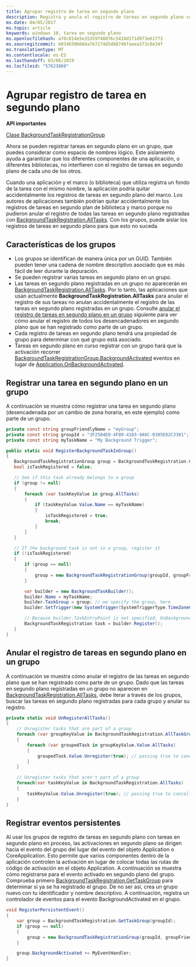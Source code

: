 ```yaml
---
title: Agrupar registro de tarea en segundo plano
description: Registra y anula el registro de tareas en segundo plano como parte de un grupo para aislar esos registros.
ms.date: 04/05/2017
ms.topic: article
keywords: windows 10, tarea en segundo plano
ms.openlocfilehash: a70c814e5e35359746076c5418d1f1d973e61773
ms.sourcegitcommit: b034650b684a767274d5d88746faeea373c8e34f
ms.translationtype: MT
ms.contentlocale: es-ES
ms.lasthandoff: 03/06/2019
ms.locfileid: "57623860"
---
```

# <a name="group-background-task-registration"></a>Agrupar registro de tarea en segundo plano

**API importantes**

[Clase BackgroundTaskRegistrationGroup](https://docs.microsoft.com/uwp/api/windows.applicationmodel.background.backgroundtaskregistrationgroup)

Ahora se pueden registrar tareas en segundo plano en un grupo, que puedes considerar como espacio de nombres lógico. Este aislamiento ayuda a garantizar que los diferentes componentes de una aplicación, o diferentes bibliotecas, no interfieren con el registro de tareas en segundo plano de cada uno de los otros.

Cuando una aplicación y el marco (o biblioteca) que utiliza registra un fondo de la tarea con el mismo nombre, la aplicación podría quitar accidentalmente los registros de tareas en segundo plano del marco. Los autores de aplicaciones también podrían quitar accidentalmente los registros de tareas en segundo plan de biblioteca y marco porque no pudieron anular el registro de todas las tareas en segundo plano registradas con [BackgroundTaskRegistration.AllTasks](https://docs.microsoft.com/uwp/api/windows.applicationmodel.background.backgroundtaskregistration.AllTasks).  Con los grupos, puede aislar los registros de tareas en segundo plano para que esto no suceda.

## <a name="features-of-groups"></a>Características de los grupos

* Los grupos se identifican de manera única por un GUID. También pueden tener una cadena de nombre descriptivo asociado que es más fácil de leer durante la depuración.
* Se pueden registrar varias tareas en segundo plano en un grupo.
* Las tareas en segundo plano registradas en un grupo no aparecerán en [BackgroundTaskRegistration.AllTasks](https://docs.microsoft.com/uwp/api/windows.applicationmodel.background.backgroundtaskregistration.AllTasks). Por lo tanto, las aplicaciones que usan actualmente **BackgroundTaskRegistration.AllTasks** para anular el registro de sus tareas no anulan accidentalmente el registro de las tareas en segundo plano registradas en un grupo. Consulte [anular el registro de tareas en segundo plano en un grupo](#unregister-background-tasks-in-a-group) siguiente para ver cómo anular el registro de todos los desencadenadores en segundo plano que se han registrado como parte de un grupo.
* Cada registro de tareas en segundo plano tendrá una propiedad de grupo para determinar con qué grupo está asociado.
* Tareas en segundo plano en curso registrar con un grupo hará que la activación recorrer [BackgroundTaskRegistrationGroup.BackgroundActivated](https://docs.microsoft.com/uwp/api/windows.applicationmodel.background.backgroundtaskregistrationgroup.BackgroundActivated) eventos en lugar de [Application.OnBackgroundActivated](https://docs.microsoft.com/uwp/api/windows.ui.xaml.application.onbackgroundactivated#Windows_UI_Xaml_Application_OnBackgroundActivated_Windows_ApplicationModel_Activation_BackgroundActivatedEventArgs_).

## <a name="register-a-background-task-in-a-group"></a>Registrar una tarea en segundo plano en un grupo

A continuación se muestra cómo registrar una tarea en segundo plano (desencadenada por un cambio de zona horaria, en este ejemplo) como parte de un grupo.

```csharp
private const string groupFriendlyName = "myGroup";
private const string groupId = "3F2504E0-4F89-41D3-9A0C-0305E82C3301";
private const string myTaskName = "My Background Trigger";

public static void RegisterBackgroundTaskInGroup()
{
   BackgroundTaskRegistrationGroup group = BackgroundTaskRegistration.GetTaskGroup(groupId);
   bool isTaskRegistered = false;

   // See if this task already belongs to a group
   if (group != null)
   {
       foreach (var taskKeyValue in group.AllTasks)
       {
           if (taskKeyValue.Value.Name == myTaskName)
           {
               isTaskRegistered = true;
               break;
           }
       }
   }

   // If the background task is not in a group, register it
   if (!isTaskRegistered)
   {
       if (group == null)
       {
           group = new BackgroundTaskRegistrationGroup(groupId, groupFriendlyName);
       }

       var builder = new BackgroundTaskBuilder();
       builder.Name = myTaskName;
       builder.TaskGroup = group; // we specify the group, here
       builder.SetTrigger(new SystemTrigger(SystemTriggerType.TimeZoneChange, false));

       // Because builder.TaskEntryPoint is not specified, OnBackgroundActivated() will be raised when the background task is triggered
       BackgroundTaskRegistration task = builder.Register();
   }
}
```

## <a name="unregister-background-tasks-in-a-group"></a>Anular el registro de tareas en segundo plano en un grupo

A continuación se muestra cómo anular el registro de las tareas en segundo plano que se han registrado como parte de un grupo.
Dado que las tareas en segundo plano registradas en un grupo no aparecen en [BackgroundTaskRegistration.AllTasks](https://docs.microsoft.com/uwp/api/windows.applicationmodel.background.backgroundtaskregistration.AllTasks), debe iterar a través de los grupos, buscar las tareas en segundo plano registradas para cada grupo y anular su registro.

```csharp
private static void UnRegisterAllTasks()
{
    // Unregister tasks that are part of a group
    foreach (var groupKeyValue in BackgroundTaskRegistration.AllTaskGroups)
    {
        foreach (var groupedTask in groupKeyValue.Value.AllTasks)
        {
            groupedTask.Value.Unregister(true); // passing true to cancel currently running instances of this background task
        }
    }

    // Unregister tasks that aren't part of a group
    foreach(var taskKeyValue in BackgroundTaskRegistration.AllTasks)
    {
        taskKeyValue.Value.Unregister(true); // passing true to cancel currently running instances of this background task
    }
}
```

## <a name="register-persistent-events"></a>Registrar eventos persistentes

Al usar los grupos de registro de tareas en segundo plano con tareas en segundo plano en proceso, las activaciones en segundo plano se dirigen hacia el evento del grupo del lugar del evento del objeto Application o CoreApplication. Esto permite que varios componentes dentro de la aplicación controlen la activación en lugar de colocar todas las rutas de código de activación en el objeto Application. A continuación se muestra cómo registrarse para el evento activado en segundo plano del grupo. Comprueba primero [BackgroundTaskRegistration.GetTaskGroup](https://docs.microsoft.com/uwp/api/windows.applicationmodel.background.backgroundtaskregistration.gettaskgroup) para determinar si ya se ha registrado el grupo. De no ser así, crea un grupo nuevo con tu identificador y nombre descriptivo. A continuación, registra un controlador de eventos para el evento BackgroundActivated en el grupo.

```csharp
void RegisterPersistentEvent()
{
    var group = BackgroundTaskRegistration.GetTaskGroup(groupId);
    if (group == null)
    {
        group = new BackgroundTaskRegistrationGroup(groupId, groupFriendlyName);
    }

    group.BackgroundActivated += MyEventHandler;
}
```

